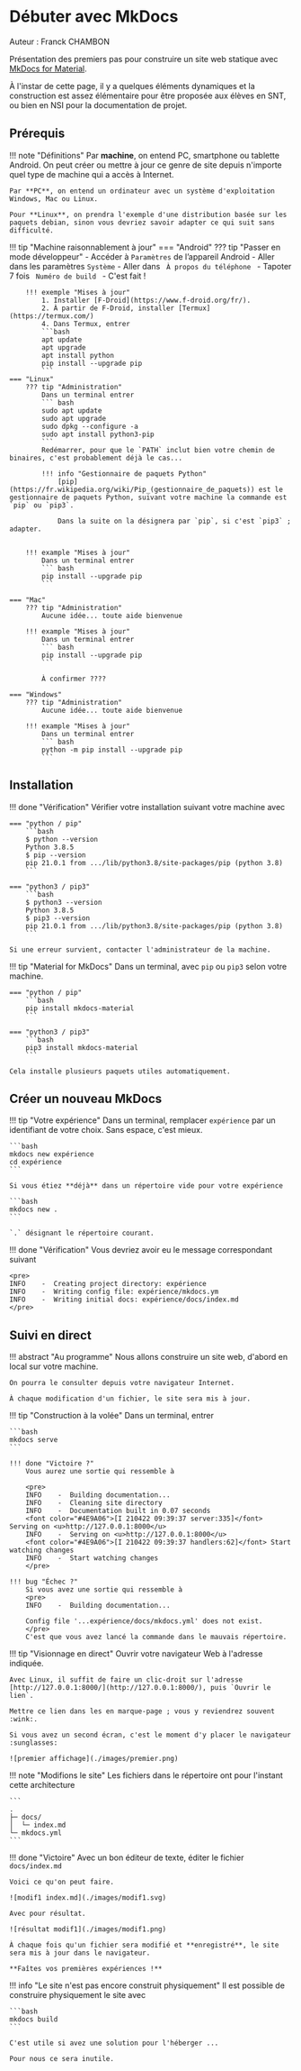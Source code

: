 # Débuter avec MkDocs

Auteur : Franck CHAMBON

Présentation des premiers pas pour construire un site web statique avec [MkDocs for Material](https://squidfunk.github.io/mkdocs-material/).

À l'instar de cette page, il y a quelques éléments dynamiques et la construction est assez élémentaire pour être proposée aux élèves en SNT, ou bien en NSI pour la documentation de projet.

## Prérequis

!!! note "Définitions"
    Par **machine**, on entend PC, smartphone ou tablette Android. On peut créer ou mettre à jour ce genre de site depuis n'importe quel type de machine qui a accès à Internet.

    Par **PC**, on entend un ordinateur avec un système d'exploitation Windows, Mac ou Linux.

    Pour **Linux**, on prendra l'exemple d'une distribution basée sur les paquets debian, sinon vous devriez savoir adapter ce qui suit sans difficulté.

!!! tip "Machine raisonnablement à jour"
    === "Android"
        ??? tip "Passer en mode développeur"
            - Accéder à `Paramètres` de l’appareil Android
            - Aller dans les paramètres `Système`
            - Aller dans ` À propos du téléphone `
            - Tapoter 7 fois ` Numéro de build `
            - C'est fait !

        !!! exemple "Mises à jour"
            1. Installer [F-Droid](https://www.f-droid.org/fr/).
            2. À partir de F-Droid, installer [Termux](https://termux.com/)
            4. Dans Termux, entrer
            ```bash
            apt update
            apt upgrade
            apt install python
            pip install --upgrade pip
            ```
    === "Linux"
        ??? tip "Administration"
            Dans un terminal entrer
            ``` bash
            sudo apt update
            sudo apt upgrade
            sudo dpkg --configure -a
            sudo apt install python3-pip
            ```
            Redémarrer, pour que le `PATH` inclut bien votre chemin de binaires, c'est probablement déjà le cas...

            !!! info "Gestionnaire de paquets Python"
                [pip](https://fr.wikipedia.org/wiki/Pip_(gestionnaire_de_paquets)) est le gestionnaire de paquets Python, suivant votre machine la commande est `pip` ou `pip3`.

                Dans la suite on la désignera par `pip`, si c'est `pip3` ; adapter.


        !!! example "Mises à jour"
            Dans un terminal entrer
            ``` bash
            pip install --upgrade pip
            ```
    
    === "Mac"
        ??? tip "Administration"
            Aucune idée... toute aide bienvenue
        
        !!! example "Mises à jour"
            Dans un terminal entrer
            ``` bash
            pip install --upgrade pip
            ```

            À confirmer ????

    === "Windows"
        ??? tip "Administration"
            Aucune idée... toute aide bienvenue
        
        !!! example "Mises à jour"
            Dans un terminal entrer
            ``` bash
            python -m pip install --upgrade pip
            ```

## Installation

!!! done "Vérification"
    Vérifier votre installation suivant votre machine avec

    === "python / pip"
        ```bash
        $ python --version
        Python 3.8.5
        $ pip --version
        pip 21.0.1 from .../lib/python3.8/site-packages/pip (python 3.8)
        ```

    === "python3 / pip3"
        ```bash
        $ python3 --version
        Python 3.8.5
        $ pip3 --version
        pip 21.0.1 from .../lib/python3.8/site-packages/pip (python 3.8)
        ```

    Si une erreur survient, contacter l'administrateur de la machine.

!!! tip "Material for MkDocs"
    Dans un terminal, avec `pip` ou `pip3` selon votre machine.

    === "python / pip"
        ```bash
        pip install mkdocs-material
        ```

    === "python3 / pip3"
        ```bash
        pip3 install mkdocs-material
        ```

    Cela installe plusieurs paquets utiles automatiquement.

## Créer un nouveau MkDocs

!!! tip "Votre expérience"
    Dans un terminal, remplacer `expérience` par un identifiant de votre choix. Sans espace, c'est mieux.

    ```bash
    mkdocs new expérience
    cd expérience
    ```

    Si vous étiez **déjà** dans un répertoire vide pour votre expérience

    ```bash
    mkdocs new .
    ```

    `.` désignant le répertoire courant.

!!! done "Vérification"
    Vous devriez avoir eu le message correspondant suivant

    <pre>
    INFO    -  Creating project directory: expérience
    INFO    -  Writing config file: expérience/mkdocs.ym
    INFO    -  Writing initial docs: expérience/docs/index.md
    </pre>

## Suivi en direct

!!! abstract "Au programme"
    Nous allons construire un site web, d'abord en local sur votre machine.

    On pourra le consulter depuis votre navigateur Internet.

    À chaque modification d'un fichier, le site sera mis à jour.

!!! tip "Construction à la volée"
    Dans un terminal, entrer

    ```bash
    mkdocs serve
    ```

    !!! done "Victoire ?"
        Vous aurez une sortie qui ressemble à 

        <pre>
        INFO    -  Building documentation... 
        INFO    -  Cleaning site directory 
        INFO    -  Documentation built in 0.07 seconds 
        <font color="#4E9A06">[I 210422 09:39:37 server:335]</font> Serving on <u>http://127.0.0.1:8000</u>
        INFO    -  Serving on <u>http://127.0.0.1:8000</u>
        <font color="#4E9A06">[I 210422 09:39:37 handlers:62]</font> Start watching changes
        INFO    -  Start watching changes
        </pre>

    !!! bug "Échec ?"
        Si vous avez une sortie qui ressemble à
        <pre>
        INFO    -  Building documentation... 

        Config file '...expérience/docs/mkdocs.yml' does not exist.
        </pre>
        C'est que vous avez lancé la commande dans le mauvais répertoire.

!!! tip "Visionnage en direct"
    Ouvrir votre navigateur Web à l'adresse indiquée.

    Avec Linux, il suffit de faire un clic-droit sur l'adresse [http://127.0.0.1:8000/](http://127.0.0.1:8000/), puis `Ouvrir le lien`.
    
    Mettre ce lien dans les en marque-page ; vous y reviendrez souvent :wink:.

    Si vous avez un second écran, c'est le moment d'y placer le navigateur :sunglasses:

    ![premier affichage](./images/premier.png)

!!! note "Modifions le site"
    Les fichiers dans le répertoire ont pour l'instant cette architecture

    ```
    .
    ├─ docs/
    │  └─ index.md
    └─ mkdocs.yml
    ```

!!! done "Victoire"
    Avec un bon éditeur de texte, éditer le fichier `docs/index.md`

    Voici ce qu'on peut faire.

    ![modif1 index.md](./images/modif1.svg)

    Avec pour résultat.

    ![résultat modif1](./images/modif1.png)

    À chaque fois qu'un fichier sera modifié et **enregistré**, le site sera mis à jour dans le navigateur.

    **Faîtes vos premières expériences !**

!!! info "Le site n'est pas encore construit physiquement"
    Il est possible de construire physiquement le site avec

    ```bash
    mkdocs build
    ```

    C'est utile si avez une solution pour l'héberger ...

    Pour nous ce sera inutile.
